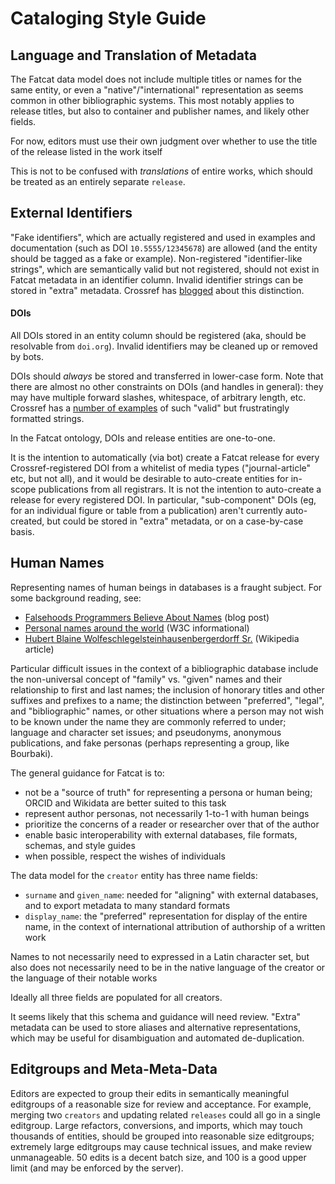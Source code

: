 # Cataloging Style Guide

## Language and Translation of Metadata

The Fatcat data model does not include multiple titles or names for the same
entity, or even a "native"/"international" representation as seems common in
other bibliographic systems. This most notably applies to release titles, but
also to container and publisher names, and likely other fields.

For now, editors must use their own judgment over whether to use the title of
the release listed in the work itself

This is not to be confused with *translations* of entire works, which should be
treated as an entirely separate `release`.

## External Identifiers

"Fake identifiers", which are actually registered and used in examples and
documentation (such as DOI `10.5555/12345678`) are allowed (and the entity
should be tagged as a fake or example). Non-registered "identifier-like
strings", which are semantically valid but not registered, should not exist in
Fatcat metadata in an identifier column. Invalid identifier strings can be
stored in "extra" metadata. Crossref has [blogged][] about this distinction.

[blogged]: https://www.crossref.org/blog/doi-like-strings-and-fake-dois/

#### DOIs

All DOIs stored in an entity column should be registered (aka, should be
resolvable from `doi.org`). Invalid identifiers may be cleaned up or removed by
bots.

DOIs should *always* be stored and transferred in lower-case form. Note that
there are almost no other constraints on DOIs (and handles in general): they
may have multiple forward slashes, whitespace, of arbitrary length, etc.
Crossref has a [number of examples][] of such "valid" but frustratingly
formatted strings.

[number of examples]: https://www.crossref.org/blog/dois-unambiguously-and-persistently-identify-published-trustworthy-citable-online-scholarly-literature-right/

In the Fatcat ontology, DOIs and release entities are one-to-one.

It is the intention to automatically (via bot) create a Fatcat release for
every Crossref-registered DOI from a whitelist of media types
("journal-article" etc, but not all), and it would be desirable to auto-create
entities for in-scope publications from all registrars. It is not the intention
to auto-create a release for every registered DOI. In particular,
"sub-component" DOIs (eg, for an individual figure or table from a publication)
aren't currently auto-created, but could be stored in "extra" metadata, or on a
case-by-case basis.

## Human Names

Representing names of human beings in databases is a fraught subject. For some
background reading, see:

- [Falsehoods Programmers Believe About Names](https://www.kalzumeus.com/2010/06/17/falsehoods-programmers-believe-about-names/) (blog post)
- [Personal names around the world](https://www.w3.org/International/questions/qa-personal-names) (W3C informational)
- [Hubert Blaine Wolfeschlegelsteinhausenbergerdorff Sr.](https://en.wikipedia.org/wiki/Hubert_Blaine_Wolfeschlegelsteinhausenbergerdorff_Sr.) (Wikipedia article)

Particular difficult issues in the context of a bibliographic database include
the non-universal concept of "family" vs.  "given" names and their relationship
to first and last names; the inclusion of honorary titles and other suffixes
and prefixes to a name; the distinction between "preferred", "legal", and
"bibliographic" names, or other situations where a person may not wish to be
known under the name they are commonly referred to under; language and character
set issues; and pseudonyms, anonymous publications, and fake personas (perhaps
representing a group, like Bourbaki).

The general guidance for Fatcat is to:

- not be a "source of truth" for representing a persona or human being; ORCID
  and Wikidata are better suited to this task
- represent author personas, not necessarily 1-to-1 with human beings
- prioritize the concerns of a reader or researcher over that of the author
- enable basic interoperability with external databases, file formats, schemas,
  and style guides
- when possible, respect the wishes of individuals

The data model for the `creator` entity has three name fields:

- `surname` and `given_name`: needed for "aligning" with external databases,
  and to export metadata to many standard formats
- `display_name`: the "preferred" representation for display of the entire name,
  in the context of international attribution of authorship of a written work
  
Names to not necessarily need to expressed in a Latin character set, but also
does not necessarily need to be in the native language of the creator or the
language of their notable works

Ideally all three fields are populated for all creators.

It seems likely that this schema and guidance will need review. "Extra"
metadata can be used to store aliases and alternative representations, which
may be useful for disambiguation and automated de-duplication.

## Editgroups and Meta-Meta-Data

Editors are expected to group their edits in semantically meaningful editgroups
of a reasonable size for review and acceptance. For example, merging two
`creators` and updating related `releases` could all go in a single editgroup.
Large refactors, conversions, and imports, which may touch thousands of
entities, should be grouped into reasonable size editgroups; extremely large
editgroups may cause technical issues, and make review unmanageable. 50 edits is
a decent batch size, and 100 is a good upper limit (and may be enforced by the
server).

